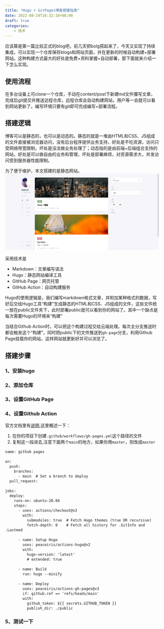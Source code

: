 ```yaml
---
title: "Hugo + GitPages博客搭建指南"
date: 2022-08-24T16:32:10+08:00
draft: true
categories:
    - 技术
---
```


应该算是第一篇比较正式的blog吧，前几天把bolg搭起来了，今天又实现了持续集成，可以实现一个仓库保存blogs和网站页面，并在更新的时候自动构建+部署网站。这种构建方式最大的好处是免费+资料掌握+自动部署，那下面就来介绍一下怎么实现。

## 使用流程

在多台设备上可clone一个仓库，手动在content/post下新建md文件攥写文章，完成后git提交并推送远程仓库，远程仓库会自动构建网站，用户等一会就可以看到网站更新了。编写环境只要有git即可完成编写+部署流程。

## 搭建逻辑

博客可以是静态的，也可以是动态的。静态的就是一堆由HTML和CSS、JS组成的文件直接被浏览器访问，没有后台程序提供业务支持，好处是不吃资源，访问只受网络带宽限制，坏处是没法做业务处理了；动态指的是由前端+后端组合支持的网站，好处是可以做自由的业务和管理，坏处是部署麻烦，对资源需求大，并发访问受到服务器性能限制。

为了便于维护，本文搭建的是静态网站。
![网站首页](site.png)

采用技术是
- Markdown：文章编写语法
- Hugo：静态网站编译工具
- GitHub Page：网页托管
- GitHub Action：自动构建服务

Hugo的使用逻辑是，我们编写markdown格式文章，并附加某种格式的数据，写好后交给Hugo工具“构建”生成静态的HTML和CSS、JS组成的文件，这些文件统一放在public文件夹下，此时部署public就可以看到你的网站了。其中一个缺点是每次需要Hugo的环境来“构建”

当结合Github Action时，可以把这个构建过程交给云端处理。每次主分支推送时都会触发这个“构建”，同时把public下的文件推送到`gh-page`分支，利用Github Page挂载你的网站，这样网站就更新好并可以浏览了。

## 搭建步骤

### 1、安装hugo


### 2、添加仓库

### 3、设置GitHub Page

### 4、设置Github Action

官方文档里有[说明](https://gohugo.io/hosting-and-deployment/hosting-on-github/#build-hugo-with-github-action),这里概述一下：

1. 在你的项目下创建`.github/workflows/gh-pages.yml`这个路径的文件
2. 复制这一段进去,注意下面两个`main`的地方，如果你用`master`，则改成`master`

```
name: github pages

on:
  push:
    branches:
      - main  # Set a branch to deploy
  pull_request:

jobs:
  deploy:
    runs-on: ubuntu-20.04
    steps:
      - uses: actions/checkout@v2
        with:
          submodules: true  # Fetch Hugo themes (true OR recursive)
          fetch-depth: 0    # Fetch all history for .GitInfo and .Lastmod

      - name: Setup Hugo
        uses: peaceiris/actions-hugo@v2
        with:
          hugo-version: 'latest'
          # extended: true

      - name: Build
        run: hugo --minify

      - name: Deploy
        uses: peaceiris/actions-gh-pages@v3
        if: github.ref == 'refs/heads/main'
        with:
          github_token: ${{ secrets.GITHUB_TOKEN }}
          publish_dir: ./public
```

### 5、测试一下